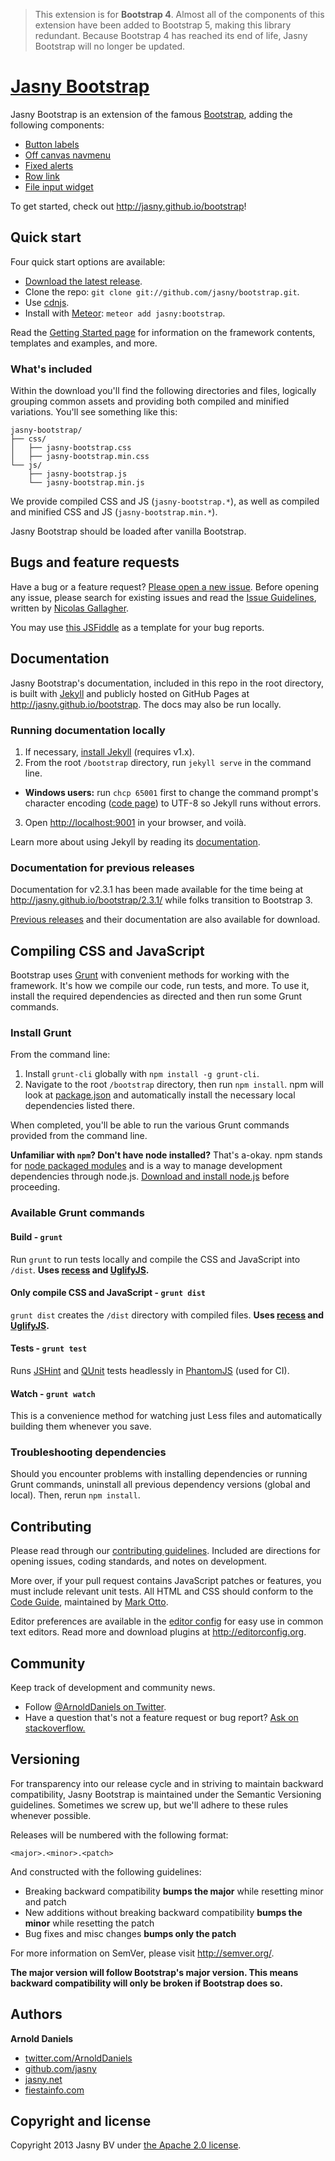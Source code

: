 > This extension is for **Bootstrap 4**. Almost all of the components of this extension have been added to Bootstrap 5, making this library redundant.
> Because Bootstrap 4 has reached its end of life, Jasny Bootstrap will no longer be updated.

# [Jasny Bootstrap](http://jasny.github.io/bootstrap/)

Jasny Bootstrap is an extension of the famous [Bootstrap](http://getbootstrap.com/), adding the following components:

* [Button labels](http://jasny.github.io/bootstrap/components/#buttons-labels)
* [Off canvas navmenu](http://jasny.github.io/bootstrap/components/#navmenu)
* [Fixed alerts](http://jasny.github.io/bootstrap/components/#alerts-fixed)
* [Row link](http://jasny.github.io/bootstrap/components/#rowlink)
* [File input widget](http://jasny.github.io/bootstrap/components/#fileinput)

To get started, check out <http://jasny.github.io/bootstrap>!


## Quick start

Four quick start options are available:

* [Download the latest release](https://github.com/jasny/bootstrap/releases/download/v4.0.0/jasny-bootstrap-4.0.0-dist.zip).
* Clone the repo: `git clone git://github.com/jasny/bootstrap.git`.
* Use [cdnjs](http://cdnjs.com/libraries/jasny-bootstrap).
* Install with [Meteor](https://meteor.com): `meteor add jasny:bootstrap`.

Read the [Getting Started page](http://jasny.github.io/bootstrap/getting-started/) for information on the framework contents, templates and examples, and more.

### What's included

Within the download you'll find the following directories and files, logically grouping common assets and providing both compiled and minified variations. You'll see something like this:

```
jasny-bootstrap/
├── css/
│   ├── jasny-bootstrap.css
│   ├── jasny-bootstrap.min.css
└── js/
    ├── jasny-bootstrap.js
    └── jasny-bootstrap.min.js
```

We provide compiled CSS and JS (`jasny-bootstrap.*`), as well as compiled and minified CSS and JS (`jasny-bootstrap.min.*`).

Jasny Bootstrap should be loaded after vanilla Bootstrap.


## Bugs and feature requests

Have a bug or a feature request? [Please open a new issue](https://github.com/jasny/bootstrap/issues). Before opening any issue, please search for existing issues and read the [Issue Guidelines](https://github.com/necolas/issue-guidelines), written by [Nicolas Gallagher](https://github.com/necolas/).

You may use [this JSFiddle](http://jsfiddle.net/jasny/k9K5d/) as a template for your bug reports.



## Documentation

Jasny Bootstrap's documentation, included in this repo in the root directory, is built with [Jekyll](http://jekyllrb.com) and publicly hosted on GitHub Pages at <http://jasny.github.io/bootstrap>. The docs may also be run locally.

### Running documentation locally

1. If necessary, [install Jekyll](http://jekyllrb.com/docs/installation) (requires v1.x).
2. From the root `/bootstrap` directory, run `jekyll serve` in the command line.
  - **Windows users:** run `chcp 65001` first to change the command prompt's character encoding ([code page](http://en.wikipedia.org/wiki/Windows_code_page)) to UTF-8 so Jekyll runs without errors.
3. Open <http://localhost:9001> in your browser, and voilà.

Learn more about using Jekyll by reading its [documentation](http://jekyllrb.com/docs/home/).

### Documentation for previous releases

Documentation for v2.3.1 has been made available for the time being at <http://jasny.github.io/bootstrap/2.3.1/> while folks transition to Bootstrap 3.

[Previous releases](https://github.com/jasny/bootstrap/releases) and their documentation are also available for download.



## Compiling CSS and JavaScript

Bootstrap uses [Grunt](http://gruntjs.com/) with convenient methods for working with the framework. It's how we compile our code, run tests, and more. To use it, install the required dependencies as directed and then run some Grunt commands.

### Install Grunt

From the command line:

1. Install `grunt-cli` globally with `npm install -g grunt-cli`.
2. Navigate to the root `/bootstrap` directory, then run `npm install`. npm will look at [package.json](package.json) and automatically install the necessary local dependencies listed there.

When completed, you'll be able to run the various Grunt commands provided from the command line.

**Unfamiliar with `npm`? Don't have node installed?** That's a-okay. npm stands for [node packaged modules](http://npmjs.org/) and is a way to manage development dependencies through node.js. [Download and install node.js](http://nodejs.org/download/) before proceeding.

### Available Grunt commands

#### Build - `grunt`
Run `grunt` to run tests locally and compile the CSS and JavaScript into `/dist`. **Uses [recess](http://twitter.github.io/recess/) and [UglifyJS](http://lisperator.net/uglifyjs/).**

#### Only compile CSS and JavaScript - `grunt dist`
`grunt dist` creates the `/dist` directory with compiled files. **Uses [recess](http://twitter.github.io/recess/) and [UglifyJS](http://lisperator.net/uglifyjs/).**

#### Tests - `grunt test`
Runs [JSHint](http://jshint.com) and [QUnit](http://qunitjs.com/) tests headlessly in [PhantomJS](http://phantomjs.org/) (used for CI).

#### Watch - `grunt watch`
This is a convenience method for watching just Less files and automatically building them whenever you save.

### Troubleshooting dependencies

Should you encounter problems with installing dependencies or running Grunt commands, uninstall all previous dependency versions (global and local). Then, rerun `npm install`.



## Contributing

Please read through our [contributing guidelines](https://github.com/jasny/bootstrap/blob/master/CONTRIBUTING.md). Included are directions for opening issues, coding standards, and notes on development.

More over, if your pull request contains JavaScript patches or features, you must include relevant unit tests. All HTML and CSS should conform to the [Code Guide](http://github.com/mdo/code-guide), maintained by [Mark Otto](http://github.com/mdo).

Editor preferences are available in the [editor config](.editorconfig) for easy use in common text editors. Read more and download plugins at <http://editorconfig.org>.

## Community

Keep track of development and community news.

* Follow [@ArnoldDaniels on Twitter](http://twitter.com/ArnoldDaniels).
* Have a question that's not a feature request or bug report? [Ask on stackoverflow.](http://stackoverflow.com/)



## Versioning

For transparency into our release cycle and in striving to maintain backward compatibility, Jasny Bootstrap is maintained under the Semantic Versioning guidelines. Sometimes we screw up, but we'll adhere to these rules whenever possible.

Releases will be numbered with the following format:

`<major>.<minor>.<patch>`

And constructed with the following guidelines:

- Breaking backward compatibility **bumps the major** while resetting minor and patch
- New additions without breaking backward compatibility **bumps the minor** while resetting the patch
- Bug fixes and misc changes **bumps only the patch**

For more information on SemVer, please visit <http://semver.org/>.

__The major version will follow Bootstrap's major version. This means backward compatibility will only be broken if Bootstrap does so.__



## Authors

**Arnold Daniels**

+ [twitter.com/ArnoldDaniels](https://twitter.com/ArnoldDaniels)
+ [github.com/jasny](https://github.com/jasny)
+ [jasny.net](http://jasny.net)
+ [fiestainfo.com](https://www.fiestainfo.com)


## Copyright and license

Copyright 2013 Jasny BV under [the Apache 2.0 license](LICENSE).
